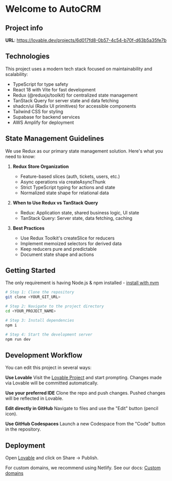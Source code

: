 # Welcome to AutoCRM

## Project info

**URL**: https://lovable.dev/projects/6d017fd8-0b57-4c54-b70f-d63b5a35fe7b

## Technologies

This project uses a modern tech stack focused on maintainability and scalability:

- TypeScript for type safety
- React 18 with Vite for fast development
- Redux (@reduxjs/toolkit) for centralized state management
- TanStack Query for server state and data fetching
- shadcn/ui (Radix UI primitives) for accessible components
- Tailwind CSS for styling
- Supabase for backend services
- AWS Amplify for deployment

## State Management Guidelines

We use Redux as our primary state management solution. Here's what you need to know:

1. **Redux Store Organization**
   - Feature-based slices (auth, tickets, users, etc.)
   - Async operations via createAsyncThunk
   - Strict TypeScript typing for actions and state
   - Normalized state shape for relational data

2. **When to Use Redux vs TanStack Query**
   - Redux: Application state, shared business logic, UI state
   - TanStack Query: Server state, data fetching, caching

3. **Best Practices**
   - Use Redux Toolkit's createSlice for reducers
   - Implement memoized selectors for derived data
   - Keep reducers pure and predictable
   - Document state shape and actions

## Getting Started

The only requirement is having Node.js & npm installed - [install with nvm](https://github.com/nvm-sh/nvm#installing-and-updating)

```sh
# Step 1: Clone the repository
git clone <YOUR_GIT_URL>

# Step 2: Navigate to the project directory
cd <YOUR_PROJECT_NAME>

# Step 3: Install dependencies
npm i

# Step 4: Start the development server
npm run dev
```

## Development Workflow

You can edit this project in several ways:

**Use Lovable**
Visit the [Lovable Project](https://lovable.dev/projects/6d017fd8-0b57-4c54-b70f-d63b5a35fe7b) and start prompting.
Changes made via Lovable will be committed automatically.

**Use your preferred IDE**
Clone the repo and push changes. Pushed changes will be reflected in Lovable.

**Edit directly in GitHub**
Navigate to files and use the "Edit" button (pencil icon).

**Use GitHub Codespaces**
Launch a new Codespace from the "Code" button in the repository.

## Deployment

Open [Lovable](https://lovable.dev/projects/6d017fd8-0b57-4c54-b70f-d63b5a35fe7b) and click on Share -> Publish.

For custom domains, we recommend using Netlify. See our docs: [Custom domains](https://docs.lovable.dev/tips-tricks/custom-domain/)
